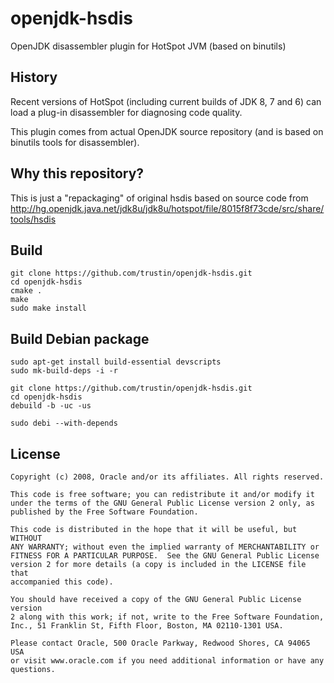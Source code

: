 openjdk-hsdis
=============

OpenJDK disassembler plugin for HotSpot JVM (based on binutils)

History
-------
Recent versions of HotSpot (including current builds of JDK 8, 7 and 6)
can load a plug-in disassembler for diagnosing code quality.

This plugin comes from actual OpenJDK source repository (and is based on binutils
tools for disassembler).

Why this repository?
--------------------
This is just a "repackaging" of original hsdis based on source code from
http://hg.openjdk.java.net/jdk8u/jdk8u/hotspot/file/8015f8f73cde/src/share/tools/hsdis

Build
-----
```
git clone https://github.com/trustin/openjdk-hsdis.git
cd openjdk-hsdis
cmake .
make
sudo make install
```

Build Debian package
--------------------
```
sudo apt-get install build-essential devscripts
sudo mk-build-deps -i -r

git clone https://github.com/trustin/openjdk-hsdis.git
cd openjdk-hsdis
debuild -b -uc -us

sudo debi --with-depends
```

License
-------
```
Copyright (c) 2008, Oracle and/or its affiliates. All rights reserved.

This code is free software; you can redistribute it and/or modify it
under the terms of the GNU General Public License version 2 only, as
published by the Free Software Foundation.
  
This code is distributed in the hope that it will be useful, but WITHOUT
ANY WARRANTY; without even the implied warranty of MERCHANTABILITY or
FITNESS FOR A PARTICULAR PURPOSE.  See the GNU General Public License
version 2 for more details (a copy is included in the LICENSE file that
accompanied this code).
 
You should have received a copy of the GNU General Public License version
2 along with this work; if not, write to the Free Software Foundation,
Inc., 51 Franklin St, Fifth Floor, Boston, MA 02110-1301 USA.
  
Please contact Oracle, 500 Oracle Parkway, Redwood Shores, CA 94065 USA
or visit www.oracle.com if you need additional information or have any
questions.
```
